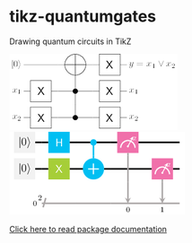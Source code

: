 # tikz-quantumgates
Drawing quantum circuits in TikZ

![Example 1](/images/example_frontpage1.png) ![Example 2](/images/example_frontpage2.png)

[Click here to read package documentation](https://github.com/matthias-wolff/tikz-quantumgates/blob/master/tikz-quantumgates.pdf)
